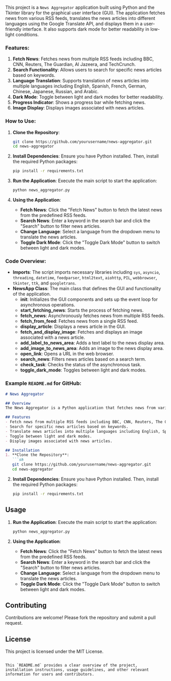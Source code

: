 This project is a `News Aggregator` application built using Python and the Tkinter library for the graphical user interface (GUI). The application fetches news from various RSS feeds, translates the news articles into different languages using the Google Translate API, and displays them in a user-friendly interface. It also supports dark mode for better readability in low-light conditions.

### Features:
1. **Fetch News**: Fetches news from multiple RSS feeds including BBC, CNN, Reuters, The Guardian, Al Jazeera, and TechCrunch.
2. **Search Functionality**: Allows users to search for specific news articles based on keywords.
3. **Language Translation**: Supports translation of news articles into multiple languages including English, Spanish, French, German, Chinese, Japanese, Russian, and Arabic.
4. **Dark Mode**: Toggle between light and dark modes for better readability.
5. **Progress Indicator**: Shows a progress bar while fetching news.
6. **Image Display**: Displays images associated with news articles.

### How to Use:
1. **Clone the Repository**:
   ```sh
   git clone https://github.com/yourusername/news-aggregator.git
   cd news-aggregator
   ```

2. **Install Dependencies**:
   Ensure you have Python installed. Then, install the required Python packages:
   ```sh
   pip install -r requirements.txt
   ```

3. **Run the Application**:
   Execute the main script to start the application:
   ```sh
   python news_aggregator.py
   ```

4. **Using the Application**:
   - **Fetch News**: Click the "Fetch News" button to fetch the latest news from the predefined RSS feeds.
   - **Search News**: Enter a keyword in the search bar and click the "Search" button to filter news articles.
   - **Change Language**: Select a language from the dropdown menu to translate the news articles.
   - **Toggle Dark Mode**: Click the "Toggle Dark Mode" button to switch between light and dark modes.

### Code Overview:
- **Imports**: The script imports necessary libraries including `sys`, `asyncio`, `threading`, `datetime`, `feedparser`, `html2text`, `aiohttp`, `PIL`, `webbrowser`, `tkinter`, `ttk`, and `googletrans`.
- **NewsApp Class**: The main class that defines the GUI and functionality of the application.
  - **__init__**: Initializes the GUI components and sets up the event loop for asynchronous operations.
  - **start_fetching_news**: Starts the process of fetching news.
  - **fetch_news**: Asynchronously fetches news from multiple RSS feeds.
  - **fetch_from_feed**: Fetches news from a single RSS feed.
  - **display_article**: Displays a news article in the GUI.
  - **fetch_and_display_image**: Fetches and displays an image associated with a news article.
  - **add_label_to_news_area**: Adds a text label to the news display area.
  - **add_image_to_news_area**: Adds an image to the news display area.
  - **open_link**: Opens a URL in the web browser.
  - **search_news**: Filters news articles based on a search term.
  - **check_task**: Checks the status of the asynchronous task.
  - **toggle_dark_mode**: Toggles between light and dark modes.

### Example `README.md` for GitHub:
```markdown
# News Aggregator

## Overview
The News Aggregator is a Python application that fetches news from various RSS feeds, translates the articles into different languages, and displays them in a user-friendly interface. It supports dark mode for better readability in low-light conditions.

## Features
- Fetch news from multiple RSS feeds including BBC, CNN, Reuters, The Guardian, Al Jazeera, and TechCrunch.
- Search for specific news articles based on keywords.
- Translate news articles into multiple languages including English, Spanish, French, German, Chinese, Japanese, Russian, and Arabic.
- Toggle between light and dark modes.
- Display images associated with news articles.

## Installation
1. **Clone the Repository**:
   ```sh
   git clone https://github.com/yourusername/news-aggregator.git
   cd news-aggregator
   ```

2. **Install Dependencies**:
   Ensure you have Python installed. Then, install the required Python packages:
   ```sh
   pip install -r requirements.txt
   ```

## Usage
1. **Run the Application**:
   Execute the main script to start the application:
   ```sh
   python news_aggregator.py
   ```

2. **Using the Application**:
   - **Fetch News**: Click the "Fetch News" button to fetch the latest news from the predefined RSS feeds.
   - **Search News**: Enter a keyword in the search bar and click the "Search" button to filter news articles.
   - **Change Language**: Select a language from the dropdown menu to translate the news articles.
   - **Toggle Dark Mode**: Click the "Toggle Dark Mode" button to switch between light and dark modes.

## Contributing
Contributions are welcome! Please fork the repository and submit a pull request.

## License
This project is licensed under the MIT License.
```

This `README.md` provides a clear overview of the project, installation instructions, usage guidelines, and other relevant information for users and contributors.

